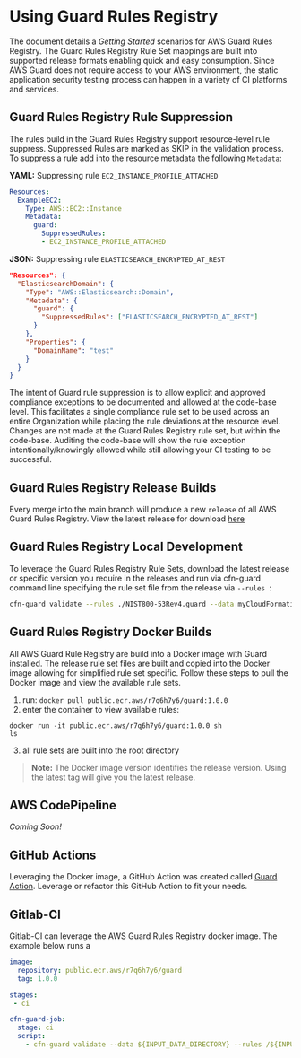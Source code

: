# Using Guard Rules Registry

The document details a *Getting Started* scenarios for AWS Guard Rules Registry. The Guard Rules Registry Rule Set mappings are built into supported release formats enabling quick and easy consumption. Since AWS Guard does not require access to your AWS environment, the static application security testing process can happen in a variety of CI platforms and services.

## Guard Rules Registry Rule Suppression

The rules build in the Guard Rules Registry support resource-level rule suppress. Suppressed Rules are marked as SKIP in the validation process. To suppress a rule add into the resource metadata the following `Metadata`:

**YAML:**
Suppressing rule `EC2_INSTANCE_PROFILE_ATTACHED`
```yaml
Resources:
  ExampleEC2:
    Type: AWS::EC2::Instance
    Metadata:
      guard:
        SuppressedRules:
        - EC2_INSTANCE_PROFILE_ATTACHED
```

**JSON:**
Suppressing rule `ELASTICSEARCH_ENCRYPTED_AT_REST`
```json
"Resources": {
  "ElasticsearchDomain": {
    "Type": "AWS::Elasticsearch::Domain",
    "Metadata": {
      "guard": {
        "SuppressedRules": ["ELASTICSEARCH_ENCRYPTED_AT_REST"]
      }
    },
    "Properties": {
      "DomainName": "test"
    }
  }
}
```

The intent of Guard rule suppression is to allow explicit and approved compliance exceptions to be documented and allowed at the code-base level. This facilitates a single compliance rule set to be used across an entire Organization while placing the rule deviations at the resource level. Changes are not made at the Guard Rules Registry rule set, but within the code-base. Auditing the code-base will show the rule exception intentionally/knowingly allowed while still allowing your CI testing to be successful.

## Guard Rules Registry Release Builds

Every merge into the main branch will produce a new `release` of all AWS Guard Rules Registry. View the latest release for download [here](https://github.com/aws-cloudformation/aws-guard-rules-registry/releases)

## Guard Rules Registry Local Development

To leverage the Guard Rules Registry Rule Sets, download the latest release or specific version you require in the releases and run via cfn-guard command line specifying the rule set file from the release via `--rules `:

```sh
cfn-guard validate --rules ./NIST800-53Rev4.guard --data myCloudFormation.yml --show-summary fail -p
```

## Guard Rules Registry Docker Builds

All AWS Guard Rule Registry are build into a Docker image with Guard installed. The release rule set files are built and copied into the Docker image allowing for simplified rule set specific. Follow these steps to pull the Docker image and view the available rule sets.

1. run: `docker pull public.ecr.aws/r7q6h7y6/guard:1.0.0`
2. enter the container to view available rules:
  ```
  docker run -it public.ecr.aws/r7q6h7y6/guard:1.0.0 sh
  ls
  ```
3. all rule sets are built into the root directory

> **Note:** The Docker image version identifies the release version. Using the latest tag will give you the latest release.

## AWS CodePipeline

*Coming Soon!*

## GitHub Actions

Leveraging the Docker image, a GitHub Action was created called [Guard Action](https://github.com/grolston/guard-action). Leverage or refactor this GitHub Action to fit your needs.

## Gitlab-CI

Gitlab-CI can leverage the AWS Guard Rules Registry docker image. The example below runs a

```yml
image:
  repository: public.ecr.aws/r7q6h7y6/guard
  tag: 1.0.0

stages:
 - ci

cfn-guard-job:
  stage: ci
  script:
    - cfn-guard validate --data ${INPUT_DATA_DIRECTORY} --rules /${INPUT_RULE_SET_NAME}.guard --show-summary fail -p

```
